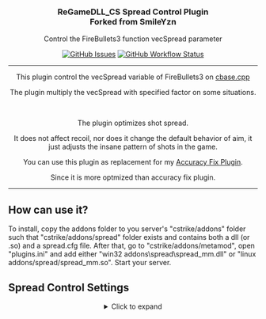 <h3 align="center">ReGameDLL_CS Spread Control Plugin<br/>Forked from SmileYzn</h3>

<p align="center">Control the FireBullets3 function vecSpread parameter</p>

<p align="center">
    <a href="https://github.com/SmileYzn/spread/issues"><img alt="GitHub Issues" src="https://img.shields.io/github/issues-raw/smileyzn/spread?style=flat-square"></a>
    <a href="https://github.com/SmileYzn/spread/actions"><img alt="GitHub Workflow Status" src="https://img.shields.io/github/actions/workflow/status/SmileYzn/spread/build.yml?branch=main&label=Build&style=flat-square"></a>
</p>

<hr>

<p align="center">This plugin control the vecSpread variable of FireBullets3 on <a href="https://github.com/rehlds/ReGameDLL_CS/blob/master/regamedll/dlls/cbase.cpp#L1268" target="_blank">cbase.cpp</a></p>
<p align="center">The plugin multiply the vecSpread with specified factor on some situations.</p>

<br>

<p align="center">The plugin optimizes shot spread.</p>
<p align="center">It does not affect recoil, nor does it change the default behavior of aim, it just adjusts the insane pattern of shots in the game.</p>
<p align="center">You can use this plugin as replacement for my <a href="https://github.com/smileYzn/accuracyfix" target="_blank">Accuracy Fix Plugin</a>.</p>
<p align="center">Since it is more optmized than accuracy fix plugin.</p>

<hr>

## How can use it?
To install, copy the addons folder to you server's "cstrike/addons" folder such that "cstrike/addons/spread" folder exists and contains both a dll (or .so) and a spread.cfg file.
After that, go to "cstrike/addons/metamod", open "plugins.ini" and add either "win32 addons\spread\spread_mm.dll" or "linux addons/spread/spread_mm.so".
Start your server.

## Spread Control Settings
<details>
  <summary align="center">Click to expand</summary>

```
// Spread Control Plugin
// This plugin controls the vecSpread variable of FireBullets3
// https://github.com/rehlds/ReGameDLL_CS/blob/master/regamedll/dlls/cbase.cpp#L1268
//								
// The plugin multiply the vecSpread with specified factor on some situations.
//
// 1. Any value bellow 0.0 will be ignored, which means you just need to set it to -1.0 to ignore that scenario;
// 2. To completly remove spread of weapon shots, you may set everything to -1.0, and set default to 0.0 for all;
// 3. The spread_deadCenterFirstShot cvar works by completely removing the spread to make the first shot go right to the center of the crosshair.
//								
// weapon		Name of the weapon WITHOUT prefix, e.g., ak47.
// in air		pread mitigation while player is airborne.
// moving & standing	Spread mitigation while player is moving and NOT ducking.
// moving & ducking	Spread mitigation while player is moving AND ducking.
// standing still	Spread mitigation while player is NOT moving and NOT ducking.
// ducking still	Spread mitigation while player is NOT moving AND ducking.
// default		Default spread mitigation when the player a settings does not apply to a specific situation, or for other situations not mentioned here.
//
// Usage:	spread_wpn <weapon_name> <in_air> <moving_standing> <moving_ducking> <standing_still> <ducking_still> <default>
// Example:     spread_wpn ak47 -1.0 -1.0 0.8 0.75 0.70 -1.0
//
//      COMMAND  |  WEAPON  |  IN   |  MOVING &  |  MOVING &  |  STANDING  |  DUCKING  |  DEFAULT  |
//                          |  AIR  |  STANDING  |  DUCKING   |   STILL    |   STILL   |           |
//
      spread_wpn    galil     -1.0       -1.0         0.85          0.8         0.7         -1.0
      spread_wpn    ak47      -1.0       -1.0         0.85          0.6         0.5         -1.0
      spread_wpn    scout     -1.0       -1.0         0.85         -1.0        -1.0         -1.0
      spread_wpn    sg55      -1.0       -1.0         0.85          0.85        0.8         -1.0
      spread_wpn    awp       -1.0       -1.0         0.85         -1.0        -1.0         -1.0
      spread_wpn    g3sg1     -1.0       -1.0         0.85         -1.0        -1.0         -1.0
      spread_wpn    famas     -1.0       -1.0         0.85          0.75        0.65        -1.0
      spread_wpn    m4a1      -1.0       -1.0         0.85          0.65        0.55        -1.0
      spread_wpn    aug       -1.0       -1.0         0.85          0.9         0.8         -1.0
      spread_wpn    sg550     -1.0       -1.0         0.85         -1.0        -1.0         -1.0
      spread_wpn    glock     -1.0       -1.0         0.85          0.6         0.5         -1.0
      spread_wpn    usp       -1.0       -1.0         0.85          0.7         0.6         -1.0
      spread_wpn    p228      -1.0       -1.0         0.85          0.6         0.5         -1.0
      spread_wpn    deagle    -1.0       -1.0         0.85         -1.0        -1.0         -1.0
      spread_wpn    elites    -1.0       -1.0         0.85         -1.0        -1.0         -1.0
      spread_wpn    fn57      -1.0       -1.0         0.85         -1.0        -1.0         -1.0
      spread_wpn    mac10     -1.0       -1.0         0.85         -1.0        -1.0         -1.0
      spread_wpn    tmp       -1.0       -1.0         0.85         -1.0        -1.0         -1.0
      spread_wpn    mp5       -1.0       -1.0         0.85          0.8         0.7         -1.0
      spread_wpn    ump45     -1.0       -1.0         0.85         -1.0        -1.0         -1.0
      spread_wpn    p90       -1.0       -1.0         0.85         -1.0        -1.0         -1.0
      spread_wpn    m249      -1.0       -1.0         0.85         -1.0        -1.0         -1.0

      spread_deadCenterFirstShot "1"
```
</details>
